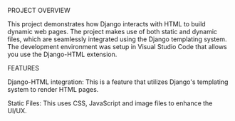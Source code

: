 PROJECT OVERVIEW

This project demonstrates how Django interacts with HTML to build dynamic web pages.
The project makes use of both static and dynamic files, which are seamlessly integrated using the Django templating
system. The development environment was setup in Visual Studio Code that allows you use the Django-HTML
extension.

FEATURES

Django-HTML integration: This is a feature that utilizes Django's templating system to render HTML pages.

Static Files: This uses CSS, JavaScript and image files to enhance the UI/UX.
